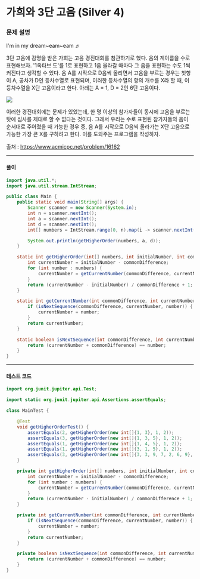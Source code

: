 # 가희와 3단 고음 (Silver 4)

### 문제 설명

I'm in my dream\~eam\~eam ♬

3단 고음에 감명을 받은 가희는 고음 경진대회를 참관하기로 했다. 음의 계이름을 수로 표현해보자. '1옥타브 도'를 1로 표현하고 1음 올라갈 때마다 그 음을 표현하는 수도 1씩 커진다고 생각할 수 있다. 음 A를 시작으로 D음씩 올리면서 고음을 부르는 경우는 첫항이 A, 공차가 D인 등차수열로 표현되며, 이러한 등차수열의 항의 개수를 X라 할 때, 이 등차수열을 X단 고음이라고 한다. 아래는 A = 1, D = 2인 6단 고음이다.

<img src="https://upload.acmicpc.net/062d4f02-7bee-4b8b-930c-da6b711c4add/-/preview/">

이러한 경진대회에는 문제가 있었는데, 한 명 이상의 참가자들이 동시에 고음을 부르는 탓에 심사를 제대로 할 수 없다는 것이다. 그래서 우리는 수로 표현된 참가자들의 음이 순서대로 주어졌을 때 가능한 경우 중, 음 A를 시작으로 D음씩 올라가는 X단 고음으로 가능한 가장 큰 X를 구하려고 한다. 이를 도와주는 프로그램을 작성하자.

출처 : https://www.acmicpc.net/problem/16162

---

#### 풀이
~~~java
import java.util.*;
import java.util.stream.IntStream;

public class Main {
    public static void main(String[] args) {
        Scanner scanner = new Scanner(System.in);
        int n = scanner.nextInt();
        int a = scanner.nextInt();
        int d = scanner.nextInt();
        int[] numbers = IntStream.range(0, n).map(i -> scanner.nextInt()).toArray();

        System.out.println(getHigherOrder(numbers, a, d));
    }

    static int getHigherOrder(int[] numbers, int initialNumber, int commonDifference) {
        int currentNumber = initialNumber - commonDifference;
        for (int number : numbers) {
            currentNumber = getCurrentNumber(commonDifference, currentNumber, number);
        }
        return (currentNumber - initialNumber) / commonDifference + 1;
    }

    static int getCurrentNumber(int commonDifference, int currentNumber, int number) {
        if (isNextSequence(commonDifference, currentNumber, number)) {
            currentNumber = number;
        }
        return currentNumber;
    }

    static boolean isNextSequence(int commonDifference, int currentNumber, int number) {
        return (currentNumber + commonDifference) == number;
    }
}
~~~

---

#### 테스트 코드
~~~java
import org.junit.jupiter.api.Test;

import static org.junit.jupiter.api.Assertions.assertEquals;

class MainTest {

    @Test
    void getHigherOrderTest() {
        assertEquals(2, getHigherOrder(new int[]{1, 3}, 1, 2));
        assertEquals(3, getHigherOrder(new int[]{1, 3, 5}, 1, 2));
        assertEquals(1, getHigherOrder(new int[]{1, 4, 5}, 1, 2));
        assertEquals(1, getHigherOrder(new int[]{3, 1, 5}, 1, 2));
        assertEquals(3, getHigherOrder(new int[]{3, 3, 9, 7, 2, 6, 9}, 3, 3));
    }

    private int getHigherOrder(int[] numbers, int initialNumber, int commonDifference) {
        int currentNumber = initialNumber - commonDifference;
        for (int number : numbers) {
            currentNumber = getCurrentNumber(commonDifference, currentNumber, number);
        }
        return (currentNumber - initialNumber) / commonDifference + 1;
    }

    private int getCurrentNumber(int commonDifference, int currentNumber, int number) {
        if (isNextSequence(commonDifference, currentNumber, number)) {
            currentNumber = number;
        }
        return currentNumber;
    }

    private boolean isNextSequence(int commonDifference, int currentNumber, int number) {
        return (currentNumber + commonDifference) == number;
    }
}
~~~
